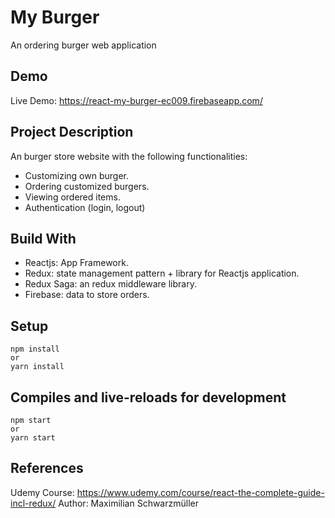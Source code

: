 # My Burger

An ordering burger web application

## Demo

Live Demo: https://react-my-burger-ec009.firebaseapp.com/

## Project Description

An burger store website with the following functionalities:
* Customizing own burger.
* Ordering customized burgers.
* Viewing ordered items.
* Authentication (login, logout)
## Build With

* Reactjs: App Framework.
* Redux: state management pattern + library for Reactjs application.
* Redux Saga: an redux middleware library.
* Firebase: data to store orders.

## Setup

```
npm install
or
yarn install
```

## Compiles and live-reloads for development

```
npm start
or 
yarn start
```
## References
Udemy Course: https://www.udemy.com/course/react-the-complete-guide-incl-redux/
Author: Maximilian Schwarzmüller
